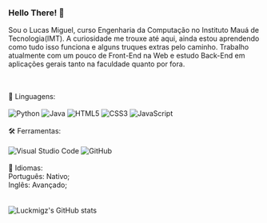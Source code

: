 ### Hello There! 👋

Sou o Lucas Miguel, curso Engenharia da Computação no Instituto Mauá de Tecnologia(IMT). A curiosidade me trouxe até aqui, ainda estou aprendendo como tudo isso funciona e alguns truques extras pelo caminho. Trabalho atualmente com um pouco de Front-End na Web e estudo Back-End em aplicações gerais tanto na faculdade quanto por fora. 

<br></br> 
💾 Linguagens: <br></br> 
  ![Python](https://img.shields.io/badge/python-3670A0?style=for-the-badge&logo=python&logoColor=ffdd54) 
  ![Java](https://img.shields.io/badge/java-%23ED8B00.svg?style=for-the-badge&logo=openjdk&logoColor=white) 
  ![HTML5](https://img.shields.io/badge/html5-%23E34F26.svg?style=for-the-badge&logo=html5&logoColor=white) 
  ![CSS3](https://img.shields.io/badge/css3-%231572B6.svg?style=for-the-badge&logo=css3&logoColor=white) 
  ![JavaScript](https://img.shields.io/badge/javascript-%23323330.svg?style=for-the-badge&logo=javascript&logoColor=%23F7DF1E) 
<br> <br> 
🛠 Ferramentas: <br></br> 
  ![Visual Studio Code](https://img.shields.io/badge/Visual%20Studio%20Code-0078d7.svg?style=for-the-badge&logo=visual-studio-code&logoColor=white) 
  ![GitHub](https://img.shields.io/badge/github-%23121011.svg?style=for-the-badge&logo=github&logoColor=white) <br>
<br>
📝 Idiomas: <br>
  Português: Nativo; <br>
  Inglês: Avançado; <br>
<br>
<br>
![Luckmigz's GitHub stats](https://github-readme-stats.vercel.app/api?username=luckmigz&show_icons=true&theme=radical)
<!--
**luckmigz/luckmigz** is a ✨ _special_ ✨ repository because its `README.md` (this file) appears on your GitHub profile.

Here are some ideas to get you started:

- 🔭 I’m currently working on ...
- 🌱 I’m currently learning ...
- 👯 I’m looking to collaborate on ...
- 🤔 I’m looking for help with ...
- 💬 Ask me about ...
- 📫 How to reach me: ...
- 😄 Pronouns: ...
- ⚡ Fun fact: ...
-->
